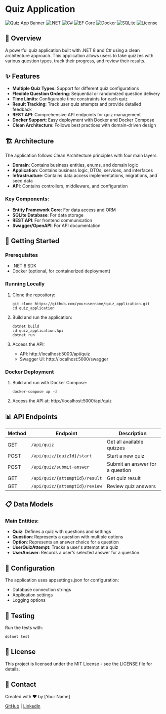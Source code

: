 # Quiz Application

![Quiz App Banner](https://img.shields.io/badge/Quiz%20Application-1.0.0-blue)
![.NET](https://img.shields.io/badge/.NET%208-512BD4?style=flat&logo=dotnet&logoColor=white)
![C#](https://img.shields.io/badge/C%23-239120?style=flat&logo=c-sharp&logoColor=white)
![EF Core](https://img.shields.io/badge/EF%20Core-purple?style=flat)
![Docker](https://img.shields.io/badge/Docker-2496ED?style=flat&logo=docker&logoColor=white)
![SQLite](https://img.shields.io/badge/SQLite-003B57?style=flat&logo=sqlite&logoColor=white)
![License](https://img.shields.io/badge/License-MIT-green.svg)

## 📝 Overview

A powerful quiz application built with .NET 8 and C# using a clean architecture approach. This application allows users to take quizzes with various question types, track their progress, and review their results.

## ✨ Features

- **Multiple Quiz Types**: Support for different quiz configurations
- **Flexible Question Ordering**: Sequential or randomized question delivery
- **Time Limits**: Configurable time constraints for each quiz
- **Result Tracking**: Track user quiz attempts and provide detailed feedback
- **REST API**: Comprehensive API endpoints for quiz management
- **Docker Support**: Easy deployment with Docker and Docker Compose
- **Clean Architecture**: Follows best practices with domain-driven design

## 🏗️ Architecture

The application follows Clean Architecture principles with four main layers:

- **Domain**: Contains business entities, enums, and domain logic
- **Application**: Contains business logic, DTOs, services, and interfaces
- **Infrastructure**: Contains data access implementations, migrations, and seed data
- **API**: Contains controllers, middleware, and configuration

### Key Components:
- **Entity Framework Core**: For data access and ORM
- **SQLite Database**: For data storage
- **REST API**: For frontend communication
- **Swagger/OpenAPI**: For API documentation

## 🚀 Getting Started

### Prerequisites

- .NET 8 SDK
- Docker (optional, for containerized deployment)

### Running Locally

1. Clone the repository:
   ```
   git clone https://github.com/yourusername/quiz_application.git
   cd quiz_application
   ```

2. Build and run the application:
   ```
   dotnet build
   cd quiz_application.Api
   dotnet run
   ```

3. Access the API:
   - API: http://localhost:5000/api/quiz
   - Swagger UI: http://localhost:5000/swagger

### Docker Deployment

1. Build and run with Docker Compose:
   ```
   docker-compose up -d
   ```

2. Access the API at: http://localhost:5000/api/quiz

## 📊 API Endpoints

| Method | Endpoint | Description |
|--------|----------|-------------|
| GET    | `/api/quiz` | Get all available quizzes |
| POST   | `/api/quiz/{quizId}/start` | Start a new quiz |
| POST   | `/api/quiz/submit-answer` | Submit an answer for a question |
| GET    | `/api/quiz/{attemptId}/result` | Get quiz result |
| GET    | `/api/quiz/{attemptId}/review` | Review quiz answers |

## 📋 Data Models

### Main Entities:
- **Quiz**: Defines a quiz with questions and settings
- **Question**: Represents a question with multiple options
- **Option**: Represents an answer choice for a question
- **UserQuizAttempt**: Tracks a user's attempt at a quiz
- **UserAnswer**: Records a user's selected answer for a question

## 🔧 Configuration

The application uses appsettings.json for configuration:
- Database connection strings
- Application settings
- Logging options

## 🧪 Testing

Run the tests with:
```
dotnet test
```

## 📄 License

This project is licensed under the MIT License - see the LICENSE file for details.

## 👤 Contact

Created with ❤️ by [Your Name]

[GitHub](https://github.com/yourusername) | [LinkedIn](https://linkedin.com/in/yourprofile)